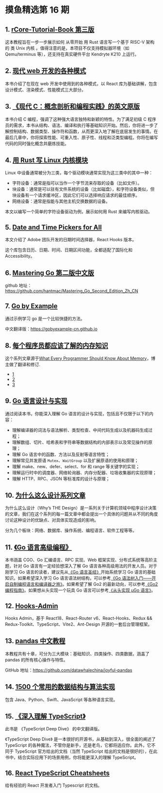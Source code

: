 # 摸鱼精选第 16 期

## 1. [rCore-Tutorial-Book 第三版](http://rcore-os.cn/rCore-Tutorial-Book-v3/)

这本教程旨在一步一步展示如何 从零开始 用 Rust 语言写一个基于 RISC-V 架构的 类 Unix 内核 。值得注意的是，本项目不仅支持模拟器环境（如 Qemu/terminus 等），还支持在真实硬件平台 Kendryte K210 上运行。

## 2. [现代 web 开发的各种模式](https://www.patterns.dev/)

本书介绍了在现在 web 开发中使用到的各种模式，以 React 库为基础讲解，包含设计模式、渲染模式、性能模式三大部分。

## 3. [《现代 C：概念剖析和编程实践》的英文原版](https://gustedt.gitlabpages.inria.fr/modern-c/)

本书介绍 C 编程，强调了这种强大语言独特和新颖的特性。为了满足初级 C 程序员的需求，本书从结构、语法、编译和执行等基础知识开始。然后，你将进一步了解控制结构、数据类型、操作符和函数，从而更深入地了解在底层发生的事情。在最后几章中，你将探索性能、可重入性、原子性、线程和泛类型编程。你将在编写代码的同时强化概念并磨炼技能。

## 4. [用 Rust 写 Linux 内核模块](https://mp.weixin.qq.com/s/m2eZ0lEzQHjrNVC6YCC_IA)

Linux 中设备通常被分为三类，每个驱动模块通常实现为这三类中的其中一种：

- 字符设备：通常是指可以当作一个字节流来存取的设备（比如文件）。
- 块设备：通常是可以驻有文件系统的设备（比如磁盘），和字符设备类似，但块设备有一个请求缓冲区，因此它们可以选择响应请求的最佳顺序。
- 网络设备：通常是指能与其他主机交换数据的设备。

本文以编写一个简单的字符设备驱动为例，展示如何用 Rust 来编写内核驱动。

## 5. [Date and Time Pickers for All](https://react-spectrum.adobe.com/blog/date-and-time-pickers-for-all.html)

本文介绍了 Adobe 团队开发的日期时间选择器，React Hooks 版本。

这个库包含日历、日期、时间、日期区间功能，全都适配了国际化和 Accessibility。

## 6. [Mastering Go 第二版中文版](https://hantmac.gitbook.io/mastering-go-second/)

github 地址：https://github.com/hantmac/Mastering_Go_Second_Edition_Zh_CN

## 7. [Go by Example](https://github.com/mmcgrana/gobyexample)

通过示例学习 go 是一个比较快捷的方法。

中文翻译版：https://gobyexample-cn.github.io

## 8. [每个程序员都应该了解的内存知识](https://lrita.github.io/2018/06/10/programmer-should-know-about-memory-0/)

这个系列文章源于[What Every Programmer Should Know About Memory](https://akkadia.org/drepper/cpumemory.pdf)，博主做了翻译和修订.

- [1](https://lrita.github.io/2018/06/10/programmer-should-know-about-memory-0/)
- [2](https://lrita.github.io/2018/06/30/programmer-should-know-about-memory-1/)
- [3](https://lrita.github.io/2022/04/01/programmer-should-know-about-memory-2/)

## 9. [Go 语言设计与实现](https://draveness.me/golang/)

通过阅读本书，你能深入理解 Go 语言的设计与实现，包括且不仅限于以下的内容：

- 理解编译器的词法与语法解析、类型检查、中间代码生成以及机器码生成过程；
- 理解数组、切片、哈希表和字符串等数据结构的内部表示以及常见操作的原理；
- 理解 Go 语言中的函数、方法以及反射等语言特性；
- 理解常见并发原语 `Mutex`、`WaitGroup` 以及扩展原语的使用和原理；
- 理解 make、new、defer、select、for 和 range 等关键字的实现；
- 理解运行时中的调度器、网络轮询器、内存分配器、垃圾收集器的实现原理；
- 理解 HTTP、RPC、JSON 等标准库的设计与原理；

## 10. [为什么这么设计系列文章](https://draven.co/whys-the-design/)

为什么这么设计（Why’s THE Design）是一系列关于计算机领域中程序设计决策的文章，我们在这个系列的每一篇文章中都会提出一个具体的问题并从不同的角度讨论这种设计的优缺点、对具体实现造成的影响。

分为几个板块：网络、数据库、操作系统、编程语言、软件工程等等。

## 11. [《Go 语言高级编程》](https://github.com/chai2010/advanced-go-programming-book)

本书涵盖 CGO、Go 汇编语言、RPC 实现、Web 框架实现、分布式系统等高阶主题，针对 Go 语言有一定经验想深入了解 Go 语言各种高级用法的开发人员。对于刚学习 Go 语言的读者，建议先从[《Go 语言圣经》](https://github.com/golang-china/gopl-zh)开始系统学习 Go 语言的基础知识。如果希望深入学习 Go 语言语法树结构，可以参考[《Go 语法树入门——开启自制编程语言和编译器之旅》](https://github.com/chai2010/go-ast-book)。如果希望了解 Go2 的最新动向，可以参考[《Go2 编程指南》](https://github.com/chai2010/go2-book)。如果想从头实现一个玩具 Go 语言可以参考[《从头实现 µGo 语言》](https://github.com/chai2010/ugo-compiler-book)。

## 12. [Hooks-Admin](https://github.com/HalseySpicy/Hooks-Admin)

Hooks Admin，基于 React18、React-Router v6、React-Hooks、Redux && Redux-Toolkit、TypeScript、Vite2、Ant-Design 开源的一套后台管理框架。

## 13. [pandas 中文教程](http://joyfulpandas.datawhale.club/Content/index.html)

本教程共有十章，可分为三大模块：基础知识、四类操作、四类数据，涵盖了 pandas 的所有核心操作与特性。

GitHub 地址：https://github.com/datawhalechina/joyful-pandas

## 14. [1500 个常用的数据结构与算法实现](https://kalkicode.com/data-structure/1500-most-common-data-structures-and-algorithms-solutions)

包含 Java、Python、Swift、JavaScript 等各种语言实现。

## 15. [《深入理解 TypeScript》](https://jkchao.github.io/typescript-book-chinese)

此书是 《TypeScript Deep Dive》 的中文翻译版。

《TypeScript Deep Dive》 是一本很好的开源书，从基础到深入，很全面的阐述了 TypeScript 的各种魔法，不管你是新手，还是老鸟，它都将适应你。此外，它不同于 TypeScript 官方给出的文档（当然 TypeScript 给出的文档是很好的），在此书中，结合实际应用下的场景用例，你将能更深入的理解 TypeScript。

## 16. [React TypeScript Cheatsheets](https://react-typescript-cheatsheet.netlify.app/)

给有经验的 React 开发者入门 Typescript 的文档。
